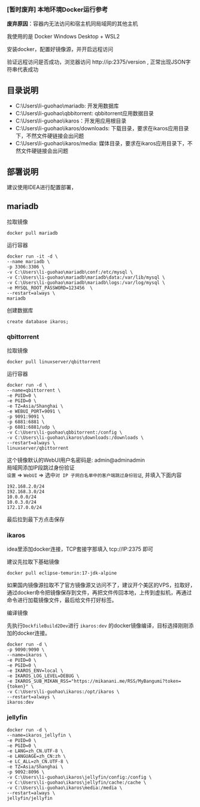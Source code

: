 ### [暂时废弃] 本地环境Docker运行参考

**废弃原因**：容器内无法访问和宿主机同局域网的其他主机

我使用的是 Docker Windows Desktop + WSL2

安装docker，配置好镜像源，并开启远程访问

验证远程访问是否成功，浏览器访问 http://ip:2375/version , 正常出现JSON字符串代表成功

## 目录说明

- C:\Users\li-guohao\mariadb: 开发用数据库
- C:\Users\li-guohao\qbbitorrent: qbbitorrent应用数据目录
- C:\Users\li-guohao\ikaros：开发用应用根目录
- C:\Users\li-guohao\ikaros/downloads: 下载目录，要求在ikaros应用目录下，不然文件硬链接会出问题
- C:\Users\li-guohao\ikaros/media: 媒体目录，要求在ikaros应用目录下，不然文件硬链接会出问题

## 部署说明

建议使用IDEA进行配置部署，

## mariadb

拉取镜像

```shell
docker pull mariadb
```

运行容器

```shell
docker run -it -d \
--name mariadb \
-p 3306:3306 \
-v C:\Users\li-guohao\mariadb\conf:/etc/mysql \
-v C:\Users\li-guohao\mariadb\mariadb\data:/var/lib/mysql \
-v C:\Users\li-guohao\mariadb\mariadb\logs:/var/log/mysql \
-e MYSQL_ROOT_PASSWORD=123456  \
--restart=always \
mariadb
```

创建数据库

```shell
create database ikaros;
```

### qbittorrent

拉取镜像

```shell
docker pull linuxserver/qbittorrent
```

运行容器

```shell
docker run -d \
--name=qbittorrent \
-e PUID=0 \
-e PGID=0 \
-e TZ=Asia/Shanghai \
-e WEBUI_PORT=9091 \
-p 9091:9091 \
-p 6881:6881 \
-p 6881:6881/udp \
-v C:\Users\li-guohao\qbbitorrent:/config \
-v C:\Users\li-guohao\ikaros\downloads:/downloads \
--restart=always \
linuxserver/qbittorrent
```

这个镜像默认的WebUI用户名密码是: admin@adminadmin  
局域网添加IP段跳过身份验证  
`设置` => `WebUI` => 选中`对 IP 子网白名单中的客户端跳过身份验证`, 并填入下面内容  

```text
192.168.2.0/24
192.168.3.0/24
10.0.0.0/24
10.0.3.0/24
172.17.0.0/24
```

最后拉到最下方点击保存

### ikaros

idea里添加docker连接，TCP套接字那填入 tcp://IP:2375 即可

建议先拉取下基础镜像

```shell
docker pull eclipse-temurin:17-jdk-alpine
```

如果国内镜像源拉取不了官方镜像源又访问不了，建议开个美区的VPS，拉取好，通过docker命令把镜像保存到文件，再把文件传回本地，上传到虚拟机，再通过命令进行加载镜像文件，最后给文件打好标签。

编译镜像

先执行`DockfileBuild2Dev`进行 `ikaros:dev` 的docker镜像编译，目标选择刚刚添加的docker连接。

```shell
docker run -d \
-p 9090:9090 \
--name=ikaros \
-e PUID=0 \
-e PGID=0 \
-e IKAROS_ENV=local \
-e IKAROS_LOG_LEVEL=DEBUG \
-e IKAROS_SUB_MIKAN_RSS="https://mikanani.me/RSS/MyBangumi?token={token}" \
-v C:\Users\li-guohao\ikaros:/opt/ikaros \
--restart=always \
ikaros:dev
```

### jellyfin

```shell
docker run -d \
--name=ikaros_jellyfin \
-e PUID=0 \
-e PGID=0 \
-e LANG=zh_CN.UTF-8 \
-e LANGUAGE=zh_CN:zh \
-e LC_ALL=zh_CN.UTF-8 \
-e TZ=Asia/Shanghai \
-p 9092:8096 \
-v C:\Users\li-guohao\ikaros\jellyfin/config:/config \
-v C:\Users\li-guohao\ikaros\jellyfin/cache:/cache \
-v C:\Users\li-guohao\ikaros\media:/media \
--restart=always \
jellyfin/jellyfin
```